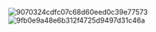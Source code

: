 ![9070324cdfc07c68d60eed0c39e77573](https://github.com/user-attachments/assets/fc813b18-d595-4719-8bff-6c2565c35f4e)
![9fb0e9a48e6b312f4725d9497d31c46a](https://github.com/user-attachments/assets/a56b072e-645f-46f7-8757-2e43815c31aa)
